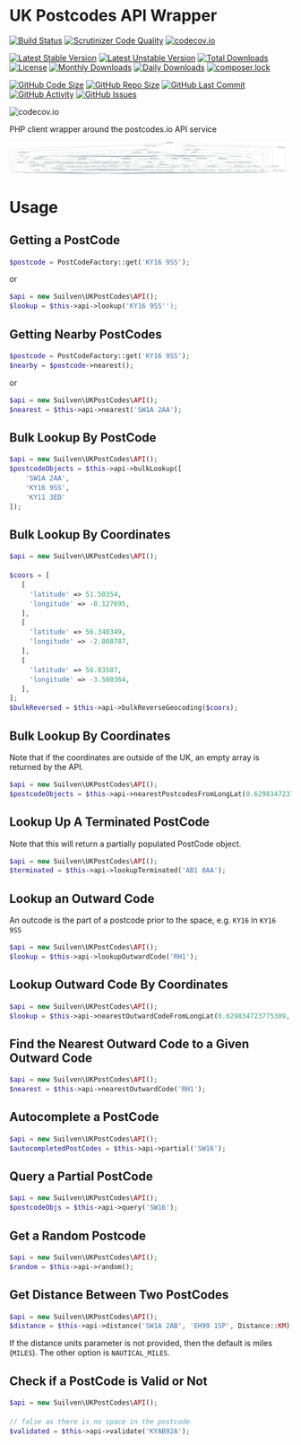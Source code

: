 # UK Postcodes API Wrapper
[![Build Status](https://travis-ci.org/gordonbanderson/ukpostcodes.svg?branch=master)](https://travis-ci.org/gordonbanderson/ukpostcodes)
[![Scrutinizer Code Quality](https://scrutinizer-ci.com/g/gordonbanderson/ukpostcodes/badges/quality-score.png?b=master)](https://scrutinizer-ci.com/g/gordonbanderson/ukpostcodes/?branch=master)
[![codecov.io](https://codecov.io/github/gordonbanderson/ukpostcodes/coverage.svg?branch=master)](https://codecov.io/github/gordonbanderson/ukpostcodes?branch=master)


[![Latest Stable Version](https://poser.pugx.org/suilven/ukpostcodes/version)](https://packagist.org/packages/suilven/ukpostcodes)
[![Latest Unstable Version](https://poser.pugx.org/suilven/ukpostcodes/v/unstable)](//packagist.org/packages/suilven/ukpostcodes)
[![Total Downloads](https://poser.pugx.org/suilven/ukpostcodes/downloads)](https://packagist.org/packages/suilven/ukpostcodes)
[![License](https://poser.pugx.org/suilven/ukpostcodes/license)](https://packagist.org/packages/suilven/ukpostcodes)
[![Monthly Downloads](https://poser.pugx.org/suilven/ukpostcodes/d/monthly)](https://packagist.org/packages/suilven/ukpostcodes)
[![Daily Downloads](https://poser.pugx.org/suilven/ukpostcodes/d/daily)](https://packagist.org/packages/suilven/ukpostcodes)
[![composer.lock](https://poser.pugx.org/suilven/ukpostcodes/composerlock)](https://packagist.org/packages/suilven/ukpostcodes)

[![GitHub Code Size](https://img.shields.io/github/languages/code-size/gordonbanderson/ukpostcodes)](https://github.com/gordonbanderson/ukpostcodes)
[![GitHub Repo Size](https://img.shields.io/github/repo-size/gordonbanderson/ukpostcodes)](https://github.com/gordonbanderson/ukpostcodes)
[![GitHub Last Commit](https://img.shields.io/github/last-commit/gordonbanderson/ukpostcodes)](https://github.com/gordonbanderson/ukpostcodes)
[![GitHub Activity](https://img.shields.io/github/commit-activity/m/gordonbanderson/ukpostcodes)](https://github.com/gordonbanderson/ukpostcodes)
[![GitHub Issues](https://img.shields.io/github/issues/gordonbanderson/ukpostcodes)](https://github.com/gordonbanderson/ukpostcodes/issues)

![codecov.io](https://codecov.io/github/gordonbanderson/ukpostcodes/branch.svg?branch=master)

PHP client wrapper around the postcodes.io API service

![dependency graph for clue/graph-composer](./packages/packages.svg)

# Usage
## Getting a PostCode
```php
$postcode = PostCodeFactory::get('KY16 9SS');
```
or
```php
$api = new Suilven\UKPostCodes\API();
$lookup = $this->api->lookup('KY16 9SS'');
```

## Getting Nearby PostCodes
```php
$postcode = PostCodeFactory::get('KY16 9SS');
$nearby = $postcode->nearest();
```
or
```php
$api = new Suilven\UKPostCodes\API();
$nearest = $this->api->nearest('SW1A 2AA');
```
## Bulk Lookup By PostCode
```php
$api = new Suilven\UKPostCodes\API();
$postcodeObjects = $this->api->bulkLookup([
    'SW1A 2AA',
    'KY16 9SS',
    'KY11 3ED'
]);
```

## Bulk Lookup By Coordinates
```php
$api = new Suilven\UKPostCodes\API();

$coors = [
   [
     'latitude' => 51.50354,
     'longitude' => -0.127695,
   ],
   [
     'latitude' => 56.340349,
     'longitude' => -2.808787,
   ],
   [
     'latitude' => 56.03587,
     'longitude' => -3.500364,
   ],
];
$bulkReversed = $this->api->bulkReverseGeocoding($coors);
```

## Bulk Lookup By Coordinates
Note that if the coordinates are outside of the UK, an empty array is returned by the API.
```php
$api = new Suilven\UKPostCodes\API();
$postcodeObjects = $this->api->nearestPostcodesFromLongLat(0.629834723775309, 51.7923246977375);
```

## Lookup Up A Terminated PostCode
Note that this will return a partially populated PostCode object.
```php
$api = new Suilven\UKPostCodes\API();
$terminated = $this->api->lookupTerminated('AB1 0AA');
```

## Lookup an Outward Code
An outcode is the part of a postcode prior to the space, e.g. `KY16` in `KY16 9SS`
```php
$api = new Suilven\UKPostCodes\API();
$lookup = $this->api->lookupOutwardCode('RH1');
```

## Lookup Outward Code By Coordinates
```php
$api = new Suilven\UKPostCodes\API();
$lookup = $this->api->nearestOutwardCodeFromLongLat(0.629834723775309, 51.7923246977375);
```

## Find the Nearest Outward Code to a Given Outward Code
```php
$api = new Suilven\UKPostCodes\API();
$nearest = $this->api->nearestOutwardCode('RH1');
```

## Autocomplete a PostCode
```php
$api = new Suilven\UKPostCodes\API();
$autocompletedPostCodes = $this->api->partial('SW16');
```

## Query a Partial PostCode
```php
$api = new Suilven\UKPostCodes\API();
$postcodeObjs = $this->api->query('SW16');
```

## Get a Random Postcode
```php
$api = new Suilven\UKPostCodes\API();
$random = $this->api->random();
```

## Get Distance Between Two PostCodes
```php
$api = new Suilven\UKPostCodes\API();
$distance = $this->api->distance('SW1A 2AB', 'EH99 1SP', Distance::KM);
```
If the distance units parameter is not provided, then the default is miles (`MILES`).  The other option is `NAUTICAL_MILES`.

## Check if a PostCode is Valid or Not
```php
$api = new Suilven\UKPostCodes\API();

// false as there is no space in the postcode
$validated = $this->api->validate('KYAB92A');
```
